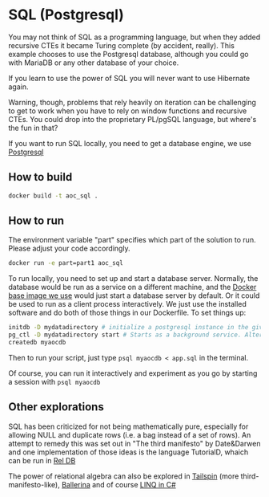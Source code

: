 # SQL (Postgresql)
You may not think of SQL as a programming language, but when they added recursive CTEs it became Turing complete (by accident, really).
This example chooses to use the Postgresql database, although you could go with MariaDB or any other database of your choice.

If you learn to use the power of SQL you will never want to use Hibernate again.

Warning, though, problems that rely heavily on iteration can be challenging to get to work when you have to rely on window functions and recursive CTEs. You could drop into the proprietary PL/pgSQL language, but where's the fun in that?

If you want to run SQL locally, you need to get a database engine, we use [Postgresql](https://www.postgresql.org/)

## How to build
```bash
docker build -t aoc_sql . 
```

## How to run
The environment variable "part" specifies which part of the solution to run. Please adjust your code accordingly.
```bash
docker run -e part=part1 aoc_sql
```

To run locally, you need to set up and start a database server. Normally, the database would be run as a service on a different machine,
and the [Docker base image we use](https://hub.docker.com/_/postgres) would just start a database server by default. Or it could be used to run as a client process interactively. We just use the installed software and do both of those things in our Dockerfile. To set things up:
```bash
initdb -D mydatadirectory # initialize a postgresql instance in the given directory
pg_ctl -D mydatadirectory start # Starts as a background service. Alternatively "postgresql -D mydatadirectory" runs as a foreground process
createdb myaocdb
```

Then to run your script, just type `psql myaocdb < app.sql` in the terminal.

Of course, you can run it interactively and experiment as you go by starting a session with `psql myaocdb`

## Other explorations
SQL has been criticized for not being mathematically pure, especially for allowing NULL and duplicate rows (i.e. a bag instead of a set of rows). An attempt to remedy this was set out in "The third manifesto" by Date&Darwen and one implementation of those ideas is the language TutorialD, whaich can be run in [Rel DB](https://reldb.org/c/)

The power of relational algebra can also be explored in [Tailspin](https://github.com/tobega/tailspin-v0/blob/master/TailspinReference.md#relations) (more third-manifesto-like), [Ballerina](https://ballerina.io/learn/by-example/table-syntax.html?is_ref_by_example=true) and of course [LINQ in C#](https://docs.microsoft.com/en-us/dotnet/csharp/programming-guide/concepts/linq/standard-query-operators-overview)